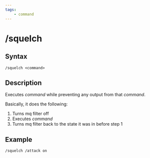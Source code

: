 ```yaml
---
tags:
    - command
---
```

# /squelch

## Syntax

```eqcommand
/squelch <command>
```

## Description

Executes _command_ while preventing any output from that _command_.

Basically, it does the following:

1. Turns mq filter off
2. Executes _command_
3. Turns mq filter back to the state it was in before step 1

## Example

```text
/squelch /attack on
```


